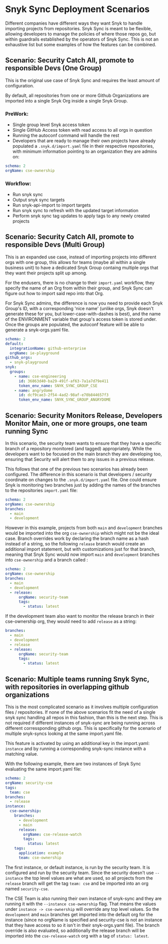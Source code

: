 # Snyk Sync Deployment Scenarios

Different companies have different ways they want Snyk to handle importing projects from repositories. Snyk Sync is meant to be flexible, allowing developers to manage the policies of where those repos go, but within guardrails established by the operators of Snyk Sync. This is not an exhaustive list but some examples of how the features can be combined.

## Scenario: Security Catch All, promote to responsible Devs (One Group)

This is the original use case of Snyk Sync and requires the least amount of configuration.

By default, all repositories from one or more Github Organizations are imported into a single Snyk Org inside a single Snyk Group.

### PreWork:

- Single group level Snyk access token
- Single GitHub Access token with read access to all orgs in question
- Running the autoconf command will handle the rest
- Developers that are ready to manage their own projects have already populated a `.snyk.d/import.yaml` file in their respective repositories, with minimum information pointing to an organization they are admins on:

```yaml
schema: 2
orgName: cse-ownership
```

### Workflow:

- Run snyk sync
- Output snyk sync targets
- Run snyk-api-import to import targets
- Run snyk sync to refresh with the updated target information
- Perform snyk sync tag updates to apply tags to any newly created projects

## Scenario: Security Catch All, promote to responsible Devs (Multi Group)

This is an expanded use case, instead of importing projects into different orgs with one group, this allows for teams (maybe all within a single business unit) to have a dedicated Snyk Group containg multiple orgs that they want their projects split up among.

For the endusers, there is no change to their `import.yaml` workflow, they specify the name of an Org from within their group, and Snyk Sync can figure out how to import said repo into that Org.

For Snyk Sync admins, the difference is now you need to provide each Snyk Group's ID, with a corresponding 'nice name' (unlike orgs, Snyk doesn't generate these for you, but lower-case-with-dashes is best), and the name of the ENVIRONMENT variable that group's access token is stored under. Once the groups are populated, the autoconf feature will be able to generate a snyk-orgs.yaml file.

```yaml
schema: 2
default:
  integrationName: github-enterprise
  orgName: ie-playground
github_orgs:
  - snyk-playground
snyk:
  groups:
    - name: cse-engineering
      id: 36863d40-ba29-491f-af63-7a1a7d79e411
      token_env_name: SNYK_SYNC_GROUP_CSE
    - name: angrydome
      id: dcf9cae3-2f54-4ad2-98af-e70b844657f3
      token_env_name: SNYK_SYNC_GROUP_ANGRYDOME
```

## Scenario: Security Monitors Release, Developers Monitor Main, one or more groups, one team running Sync

In this scenario, the security team wants to ensure that they have a specific branch of a repository monitored (and tagged) appropriately. While the developers want to be focused on the main branch they are developing too, ensuring that Security will alert them to any issues in a previous release.

This follows that one of the previous two scenarios has already been configured. The difference in this scenario is that developers / security coordinate on changes to the `.snyk.d/import.yaml` file. One could ensure Snyk is monitoring two branches just by adding the names of the branches to the repositories `import.yaml` file:

```yaml
schema: 2
orgName: cse-ownership
branches:
  - main
  - development
```

However in this example, projects from both `main` and `development` branches would be imported into the org `cse-ownership` which might not be the ideal case. Branch overrides work by declaring the branch name as a hash instead of a string, so the following `release` branch would create an additional import statement, but with customizations just for that branch, meaning that Snyk Sync would now import `main` and `development` branches into `cse-ownership` and a branch called :

```yaml
schema: 2
orgName: cse-ownership
branches:
  - main
  - development
  - release:
      orgName: security-team
      tags:
        - status: latest
```

If the development team also want to monitor the release branch in their cse-ownership org, they would need to add `release` as a string:

```yaml
branches:
  - main
  - development
  - release
  - release:
      orgName: security-team
      tags:
        - status: latest
```

## Scenario: Multiple teams running Snyk Sync, with repositories in overlapping github organizations

This is the most complicated scenario as it involves multiple configuration files / repositories. If none of the above scenarios fit the need of a single snyk sync handling all repos in this fashion, than this is the next step. This is not required if different instances of snyk-sync are being running across different corressponding github orgs. This is specifically for the scenario of multiple snyk-syncs looking at the same import.yaml file.

This feature is activated by using an additional key in the import.yaml: `instance` and by running a corresponding snyk-sync instance with a matching value.

With the following example, there are two instances of Snyk Sync evaluating the same import.yaml file:

```yaml
schema: 2
orgName: security-cse
tags:
  team: cse
branches:
  - release
instance:
  cse-ownership:
    branches:
      - development
      - main
      release:
        orgName: cse-release-watch
        tags:
          status: latest
    tags:
      application: example
      team: cse-ownership
```

The first instance, or default instance, is run by the security team. It is configured and run by the security team. Since the security doesn't use `--instance` the top level values are what are used, so all projects from the `release` branch will get the tag `team: cse` and be imported into an org named `security-cse`.

The CSE Team is also running their own instance of snyk-sync and they are running it with the `--instance cse-ownership` flag. That means the values under `instance -> cse-ownership` will override any top level values. So the `development` and `main` branches get imported into the default org for the instance (since no orgName is specified and security-cse is not an instance that they have access to so it isn't in their snyk-orgs.yaml file). The branch override is also evaluated, so additionally the release branch will be imported into the `cse-release-watch` org with a tag of `status: latest`.
